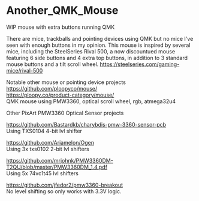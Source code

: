 # Another_QMK_Mouse
WIP mouse with extra buttons running QMK

There are mice, trackballs and pointing devices using QMK but no mice I've seen with enough buttons in my opinion.
This mouse is inspired by several mice, including the SteelSeries Rival 500, a now discountued mouse featuring 6 side buttons and 4 extra top buttons, in addition to 3 standard mouse buttons and a tilt scroll wheel. https://steelseries.com/gaming-mice/rival-500

Notable other mouse or pointing device projects         
https://github.com/ploopyco/mouse/         
https://ploopy.co/product-category/mouse/        
QMK mouse using PMW3360, optical scroll wheel, rgb, atmega32u4

Other PixArt PMW3360 Optical Sensor projects

https://github.com/Bastardkb/charybdis-pmw-3360-sensor-pcb        
Using TXS0104 4-bit lvl shifter

https://github.com/Ariamelon/Ogen        
Using 3x txs0102 2-bit lvl shifters 

https://github.com/mrjohnk/PMW3360DM-T2QU/blob/master/PMW3360DM_1.4.pdf        
Using 5x 74vc1t45 lvl shifters

https://github.com/jfedor2/pmw3360-breakout        
No level shifting so only works with 3.3V logic.
